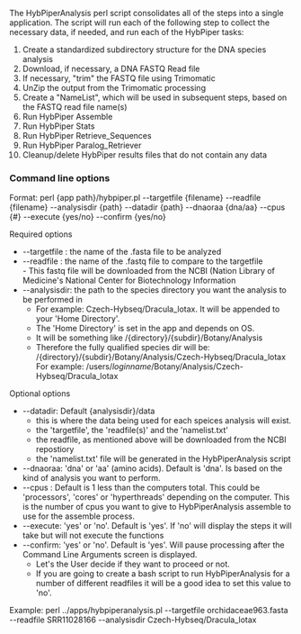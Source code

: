 The HybPiperAnalysis perl script consolidates all of the steps into a single application. The script will run each of the following step to collect the necessary data, if needed, and run each of the HybPiper tasks:

1) Create a standardized subdirectory structure for the DNA species analysis
2) Download, if necessary, a DNA FASTQ Read file
3) If necessary, "trim" the FASTQ file using Trimomatic
4) UnZip the output from the Trimomatic processing
5) Create a "NameList", which will be used in subsequent steps, based on the FASTQ read file name(s)
6) Run HybPiper Assemble
7) Run HybPiper Stats
8) Run HybPiper Retrieve_Sequences
9) Run HybPiper Paralog_Retriever
10) Cleanup/delete HybPiper results files that do not contain any data


### Command line options
Format: perl {app path}/hybpiper.pl --targetfile {filename} --readfile {filename} --analysisdir {path} --datadir {path} --dnaoraa {dna/aa} --cpus {#} --execute {yes/no} --confirm {yes/no}  

Required options  
  - --targetfile : the name of the .fasta file to be analyzed   
  - --readfile   : the name of the .fastq file to compare to the targetfile    
        - This fastq file will be downloaded from the NCBI (Nation Library of Medicine's National Center for Biotechnology Information  
  - --analysisdir: the path to the species directory you want the analysis to be performed in  
       - For example: Czech-Hybseq/Dracula_lotax.  It will be appended to your 'Home Directory'.  
       - The 'Home Directory' is set in the app and depends on OS.  
       - It will be something like /{directory}/{subdir}/Botany/Analysis  
       - Therefore the fully qualified species dir will be: /{directory}/{subdir}/Botany/Analysis/Czech-Hybseq/Dracula_lotax  For example: /users/_loginname_/Botany/Analysis/Czech-Hybseq/Dracula_lotax

Optional options  
  - --datadir: Default {analysisdir}/data  
       - this is where the data being used for each speices analysis will exist.  
       - the 'targetfile', the 'readfile(s)' and the 'namelist.txt'  
       - the readfile, as mentioned above will be downloaded from the NCBI repostiory  
       - the 'namelist.txt' file will be generated in the HybPiperAnalysis script  
  - --dnaoraa: 'dna' or 'aa' (amino acids). Default is 'dna'. Is based on the kind of analysis you want to perform.  
  - --cpus   : Default is 1 less than the computers total.  This could be 'processors', 'cores' or 'hyperthreads' depending on the computer. This is the number of cpus you want to give to HybPiperAnalysis assemble to use for the assemble process.  
  - --execute: 'yes' or 'no'. Default is 'yes'. If 'no' will display the steps it will take but will not execute the functions  
  - --confirm: 'yes' or 'no'. Default is 'yes'.  Will pause processing after the Command Line Arguments screen is displayed.  
       - Let's the User decide if they want to proceed or not.
       - If you are going to create a bash script to run HybPiperAnalysis for a number of different readfiles it will be a good idea to set this value to 'no'.  


Example: perl ../apps/hybpiperanalysis.pl --targetfile orchidaceae963.fasta --readfile SRR11028166 --analysisdir Czech-Hybseq/Dracula_lotax  

